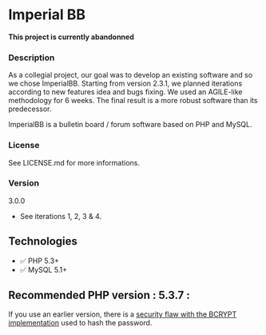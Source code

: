# Imperial BB
**This project is currently abandonned**

### Description
As a collegial project, our goal was to develop an existing software and so we chose ImperialBB. Starting from version 2.3.1, we planned iterations according to new features idea and bugs fixing. We used an AGILE-like methodology for 6 weeks. The final result is a more robust software than its predecessor. 

ImperialBB is a bulletin board / forum software based on PHP and MySQL.

### License
See LICENSE.md for more informations.

### Version
3.0.0  
* See iterations 1, 2, 3 & 4.
  
## Technologies 
* :white_check_mark: PHP 5.3+
* :white_check_mark: MySQL 5.1+ 
  
## Recommended PHP version : 5.3.7 : <br/>
If you use an earlier version, there is a [security flaw with the BCRYPT implementation](http://php.net/security/crypt_blowfish.php) 
used to hash the password.
